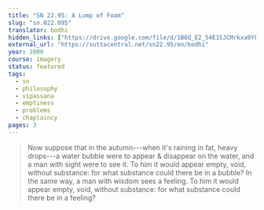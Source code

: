 ```yaml
---
title: "SN 22.95: A Lump of Foam"
slug: "sn.022.095"
translator: bodhi
hidden_links: ["https://drive.google.com/file/d/1B6Q_E2_54E1SJCMrkxa9YF1iRkQu1Vr9"]
external_url: "https://suttacentral.net/sn22.95/en/bodhi"
year: 2000
course: imagery
status: featured
tags:
  - sn
  - philosophy
  - vipassana
  - emptiness
  - problems
  - chaplaincy
pages: 3
---
```


> Now suppose that in the autumn---when it's raining in fat, heavy drops---a water bubble were to appear & disappear on the water, and a man with sight were to see it. To him it would appear empty, void, without substance: for what substance could there be in a bubble? In the same way, a man with wisdom sees a feeling. To him it would appear empty, void, without substance: for what substance could there be in a feeling?
